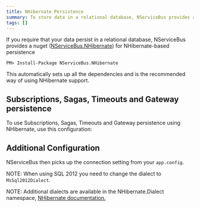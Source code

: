 ```yaml
---
title: NHibernate Persistence
summary: To store data in a relational database, NServiceBus provides a separate assembly with support for NHibernate-based storage.
tags: []
---
```


If you require that your data persist in a relational database, NServiceBus provides a nuget ([NServiceBus.NHibernate](https://www.nuget.org/packages/NServiceBus.NHibernate)) for NHibernate-based persistence 

```
PM> Install-Package NServiceBus.NHibernate
```

This automatically sets up all the dependencies and is the recommended way of using NHibernate support.

## Subscriptions, Sagas, Timeouts and Gateway persistence

To use Subscriptions, Sagas, Timeouts and Gateway persistence using NHibernate, use this configuration:

<!-- import ConfiguringNHibernate  -->

## Additional Configuration 

NServiceBus then picks up the connection setting from your `app.config`. 

NOTE: When using SQL 2012 you need to change the dialect to `MsSql2012Dialect`.

NOTE: Additional dialects are available in the NHibernate.Dialect namespace, [NHibernate documentation.](http://nhforge.org/doc/nh/en/index.html#configuration-xmlconfig) 
 
<!-- import NHibernateAppConfig -->






